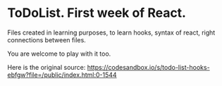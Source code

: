 # ToDoList. First week of React.

Files created in learning purposes, to learn hooks, syntax of react, right connections between files.

You are welcome to play with it too.

Here is the original source: https://codesandbox.io/s/todo-list-hooks-ebfgw?file=/public/index.html:0-1544
